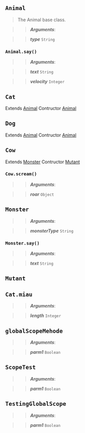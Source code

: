 
## ```Animal```




 > The Animal base class.




>> ***Arguments***:

>> ***type*** ```String```

  




### ```Animal.say()```

>> ***Arguments***:

>> ***text*** ```String```

>> ***velocity*** ```Integer```





## ```Cat```

Extends [Animal](use-case-main.js.MD#animal)
 Contructor [Animal](use-case-main.js.MD#animal)




  




## ```Dog```

Extends [Animal](use-case-main.js.MD#animal)
 Contructor [Animal](use-case-main.js.MD#animal)




  




## ```Cow```

Extends [Monster](use-case-main.js.MD#monster)
 Contructor [Mutant](use-case-main.js.MD#mutant)




  




### ```Cow.scream()```

>> ***Arguments***:

>> ***roar*** ```Object```





## ```Monster```






>> ***Arguments***:

>> ***monsterType*** ```String```

  




### ```Monster.say()```

>> ***Arguments***:

>> ***text*** ```String```





## ```Mutant```





  




## ```Cat.miau```






>> ***Arguments***:

>> ***length*** ```Integer```

  




## ```globalScopeMehode```






>> ***Arguments***:

>> ***parm1*** ```Boolean```

  




## ```ScopeTest```






>> ***Arguments***:

>> ***parm1*** ```Boolean```

  




## ```TestingGlobalScope```






>> ***Arguments***:

>> ***parm1*** ```Boolean```

  



